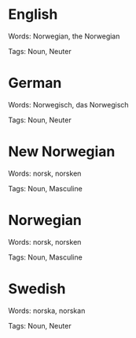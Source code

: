English
=======

Words: Norwegian, the Norwegian

Tags: Noun, Neuter



German
========

Words: Norwegisch, das Norwegisch

Tags: Noun, Neuter



New Norwegian
=============

Words: norsk, norsken

Tags: Noun, Masculine



Norwegian
=========

Words: norsk, norsken

Tags: Noun, Masculine



Swedish
=======

Words: norska, norskan

Tags: Noun, Neuter

